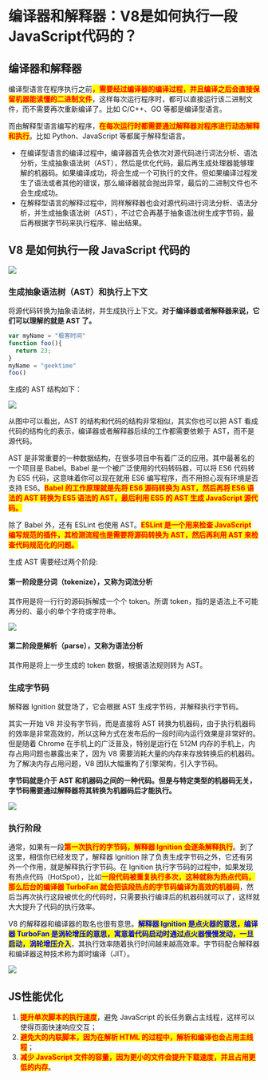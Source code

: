 # 编译器和解释器：V8是如何执行一段JavaScript代码的？

## 编译器和解释器

​编译型语言在程序执行之前<mark style="color:red;">**，需要经过编译器的编译过程，并且编译之后会直接保留机器能读懂的二进制文件**</mark>，这样每次运行程序时，都可以直接运行该二进制文件，而不需要再次重新编译了。比如 C/C++、GO 等都是编译型语言。

而由解释型语言编写的程序，<mark style="color:red;">**在每次运行时都需要通过解释器对程序进行动态解释和执行**</mark>。比如 Python、JavaScript 等都属于解释型语言。



* 在编译型语言的编译过程中，编译器首先会依次对源代码进行词法分析、语法分析，生成抽象语法树（AST），然后是优化代码，最后再生成处理器能够理解的机器码。如果编译成功，将会生成一个可执行的文件。但如果编译过程发生了语法或者其他的错误，那么编译器就会抛出异常，最后的二进制文件也不会生成成功。
* 在解释型语言的解释过程中，同样解释器也会对源代码进行词法分析、语法分析，并生成抽象语法树（AST），不过它会再基于抽象语法树生成字节码，最后再根据字节码来执行程序、输出结果。

## V8 是如何执行一段 JavaScript 代码的

![](<../../.gitbook/assets/image (67) (1) (1) (1).png>)

### 生成抽象语法树（AST）和执行上下文

将源代码转换为抽象语法树，并生成执行上下文。**对于编译器或者解释器来说，它们可以理解的就是 AST 了。**

```javascript
var myName = "极客时间"
function foo(){
  return 23;
}
myName = "geektime"
foo()
```

生成的 AST 结构如下：

![](<../../.gitbook/assets/image (85) (1).png>)

从图中可以看出，AST 的结构和代码的结构非常相似，其实你也可以把 AST 看成代码的结构化的表示，编译器或者解释器后续的工作都需要依赖于 AST，而不是源代码。

AST 是非常重要的一种数据结构，在很多项目中有着广泛的应用。其中最著名的一个项目是 Babel。Babel 是一个被广泛使用的代码转码器，可以将 ES6 代码转为 ES5 代码，这意味着你可以现在就用 ES6 编写程序，而不用担心现有环境是否支持 ES6。<mark style="color:red;">**Babel 的工作原理就是先将 ES6 源码转换为 AST，然后再将 ES6 语法的 AST 转换为 ES5 语法的 AST，最后利用 ES5 的 AST 生成 JavaScript 源代码。**</mark>

除了 Babel 外，还有 ESLint 也使用 AST。<mark style="color:red;">**ESLint 是一个用来检查 JavaScript 编写规范的插件，其检测流程也是需要将源码转换为 AST，然后再利用 AST 来检查代码规范化的问题。**</mark>

生成 AST 需要经过两个阶段:

#### 第一阶段是分词（tokenize），又称为词法分析

其作用是将一行行的源码拆解成一个个 token。所谓 token，指的是语法上不可能再分的、最小的单个字符或字符串。

![](<../../.gitbook/assets/image (87).png>)

#### 第二阶段是解析（parse），又称为语法分析

其作用是将上一步生成的 token 数据，根据语法规则转为 AST。

### 生成字节码

解释器 Ignition 就登场了，它会根据 AST 生成字节码，并解释执行字节码。

其实一开始 V8 并没有字节码，而是直接将 AST 转换为机器码，由于执行机器码的效率是非常高效的，所以这种方式在发布后的一段时间内运行效果是非常好的。但是随着 Chrome 在手机上的广泛普及，特别是运行在 512M 内存的手机上，内存占用问题也暴露出来了，因为 V8 需要消耗大量的内存来存放转换后的机器码。为了解决内存占用问题，V8 团队大幅重构了引擎架构，引入字节码。

**字节码就是介于 AST 和机器码之间的一种代码。但是与特定类型的机器码无关，字节码需要通过解释器将其转换为机器码后才能执行。**

****![](<../../.gitbook/assets/image (64) (1) (1).png>)****

### **执行阶段**

通常，如果有一段<mark style="color:red;">**第一次执行的字节码，解释器 Ignition 会逐条解释执行**</mark>。到了这里，相信你已经发现了，解释器 Ignition 除了负责生成字节码之外，它还有另外一个作用，就是解释执行字节码。在 Ignition 执行字节码的过程中，如果发现有热点代码（HotSpot），比如<mark style="color:red;">**一段代码被重复执行多次，这种就称为热点代码，那么后台的编译器 TurboFan 就会把该段热点的字节码编译为高效的机器码**</mark>，然后当再次执行这段被优化的代码时，只需要执行编译后的机器码就可以了，这样就大大提升了代码的执行效率。

V8 的解释器和编译器的取名也很有意思。<mark style="color:blue;">**解释器 Ignition 是点火器的意思，编译器 TurboFan 是涡轮增压的意思，寓意着代码启动时通过点火器慢慢发动，一旦启动，涡轮增压介入**</mark>，其执行效率随着执行时间越来越高效率。字节码配合解释器和编译器这种技术称为即时编译（JIT）。

![](<../../.gitbook/assets/image (83) (1).png>)

## JS性能优化

1. <mark style="color:red;">**提升单次脚本的执行速度**</mark>，避免 JavaScript 的长任务霸占主线程，这样可以使得页面快速响应交互；
2. <mark style="color:red;">**避免大的内联脚本，因为在解析 HTML 的过程中，解析和编译也会占用主线程**</mark>；
3. <mark style="color:red;">**减少 JavaScript 文件的容量，因为更小的文件会提升下载速度，并且占用更低的内存**</mark>。



